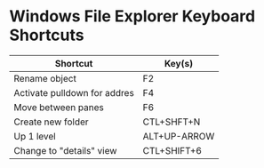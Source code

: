 # Windows File Explorer Keyboard Shortcuts

Shortcut | Key(s)
--- | ---
Rename object	 | F2
Activate pulldown for addres	 | F4
Move between panes	 | F6
Create new folder	 | CTL+SHFT+N
Up 1 level	 | ALT+UP-ARROW
Change to "details" view	 | CTL+SHIFT+6

